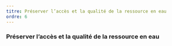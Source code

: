 ```yaml
---
titre: Préserver l’accès et la qualité de la ressource en eau
ordre: 6
---
```


### Préserver l’accès et la qualité de la ressource en eau